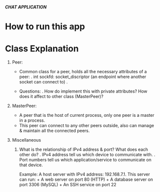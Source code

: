 ***CHAT APPLICATION***
# How to run this app


# Class Explanation

1) Peer: 
    - Common class for a peer, holds all the necessary attributes of a peer:
        . int sockfd: socket_discriptor (an endpoint where another socket can connect to)
        . 
    
    - Questions:
        . How do implement this with private attributes? How does it affect to other class (MasterPeer)?

2) MasterPeer:
    - A peer that is the host of current process, only one peer is a master in a process.
    - This peer can connect to any other peers outside, also can manage & maintain all the connected peers.




99) Miscellaneous
    1. What is the relationship of IPv4 address & port? What does each other do?
        . IPv4 address tell us which device to communicate with.
        . Port numbers tell us which application/service to communicate on that device.

        Example: A host server with IPv4 address: 192.168.7.1. This server can run:
                    + A web server on port 80 (HTTP)
                    + A database server on port 3306 (MySQL)
                    + An SSH service on port 22
